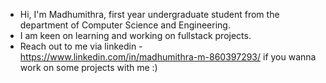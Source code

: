 - Hi, I'm Madhumithra, first year undergraduate student from the department of Computer Science and Engineering.
- I am keen on learning and working on fullstack projects.
- Reach out to me via linkedin - https://www.linkedin.com/in/madhumithra-m-860397293/ if you wanna work on some projects with me :)
  


<!---
mithra0612/mithra0612 is a ✨ special ✨ repository because its `README.md` (this file) appears on your GitHub profile.
You can click the Preview link to take a look at your changes.
--->

